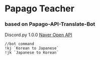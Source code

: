 # Papago Teacher 
### based on Papago-API-Translate-Bot


Discord.py 1.0.0
[Naver Open API](https://developers.naver.com/main/)


```
//bot command
!kj `Korean to Japanese`
!jk `Japanese to Korean`
```  
